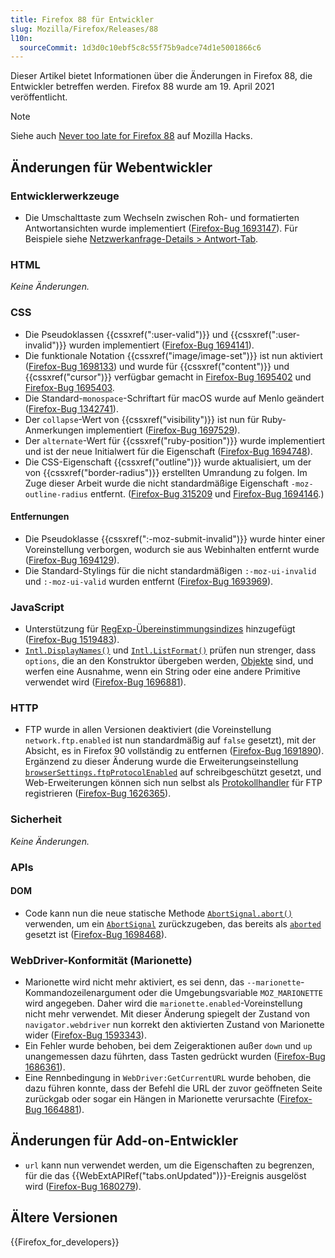 ```yaml
---
title: Firefox 88 für Entwickler
slug: Mozilla/Firefox/Releases/88
l10n:
  sourceCommit: 1d3d0c10ebf5c8c55f75b9adce74d1e5001866c6
---
```


Dieser Artikel bietet Informationen über die Änderungen in Firefox 88, die Entwickler betreffen werden. Firefox 88 wurde am 19. April 2021 veröffentlicht.

> [!NOTE]
> Siehe auch [Never too late for Firefox 88](https://hacks.mozilla.org/2021/04/never-too-late-for-firefox-88/) auf Mozilla Hacks.

## Änderungen für Webentwickler

### Entwicklerwerkzeuge

- Die Umschalttaste zum Wechseln zwischen Roh- und formatierten Antwortansichten wurde implementiert ([Firefox-Bug 1693147](https://bugzil.la/1693147)). Für Beispiele siehe [Netzwerkanfrage-Details > Antwort-Tab](https://firefox-source-docs.mozilla.org/devtools-user/network_monitor/request_details/index.html#response-tab).

### HTML

_Keine Änderungen._

### CSS

- Die Pseudoklassen {{cssxref(":user-valid")}} und {{cssxref(":user-invalid")}} wurden implementiert ([Firefox-Bug 1694141](https://bugzil.la/1694141)).
- Die funktionale Notation {{cssxref("image/image-set")}} ist nun aktiviert ([Firefox-Bug 1698133](https://bugzil.la/1698133)) und wurde für {{cssxref("content")}} und {{cssxref("cursor")}} verfügbar gemacht in [Firefox-Bug 1695402](https://bugzil.la/1695402) und [Firefox-Bug 1695403](https://bugzil.la/1695403).
- Die Standard-`monospace`-Schriftart für macOS wurde auf Menlo geändert ([Firefox-Bug 1342741](https://bugzil.la/1342741)).
- Der `collapse`-Wert von {{cssxref("visibility")}} ist nun für Ruby-Anmerkungen implementiert ([Firefox-Bug 1697529](https://bugzil.la/1697529)).
- Der `alternate`-Wert für {{cssxref("ruby-position")}} wurde implementiert und ist der neue Initialwert für die Eigenschaft ([Firefox-Bug 1694748](https://bugzil.la/1694748)).
- Die CSS-Eigenschaft {{cssxref("outline")}} wurde aktualisiert, um der von {{cssxref("border-radius")}} erstellten Umrandung zu folgen. Im Zuge dieser Arbeit wurde die nicht standardmäßige Eigenschaft `-moz-outline-radius` entfernt. ([Firefox-Bug 315209](https://bugzil.la/315209) und [Firefox-Bug 1694146](https://bugzil.la/1694146).)

#### Entfernungen

- Die Pseudoklasse {{cssxref(":-moz-submit-invalid")}} wurde hinter einer Voreinstellung verborgen, wodurch sie aus Webinhalten entfernt wurde ([Firefox-Bug 1694129](https://bugzil.la/1694129)).
- Die Standard-Stylings für die nicht standardmäßigen `:-moz-ui-invalid` und `:-moz-ui-valid` wurden entfernt ([Firefox-Bug 1693969](https://bugzil.la/1693969)).

### JavaScript

- Unterstützung für [RegExp-Übereinstimmungsindizes](/de/docs/Web/JavaScript/Reference/Global_Objects/RegExp/exec) hinzugefügt ([Firefox-Bug 1519483](https://bugzil.la/1519483)).
- [`Intl.DisplayNames()`](/de/docs/Web/JavaScript/Reference/Global_Objects/Intl/DisplayNames/DisplayNames) und [`Intl.ListFormat()`](/de/docs/Web/JavaScript/Reference/Global_Objects/Intl/ListFormat/ListFormat) prüfen nun strenger, dass `options`, die an den Konstruktor übergeben werden, [Objekte](/de/docs/Learn_web_development/Extensions/Advanced_JavaScript_objects) sind, und werfen eine Ausnahme, wenn ein String oder eine andere Primitive verwendet wird ([Firefox-Bug 1696881](https://bugzil.la/1696881)).

### HTTP

- FTP wurde in allen Versionen deaktiviert (die Voreinstellung `network.ftp.enabled` ist nun standardmäßig auf `false` gesetzt), mit der Absicht, es in Firefox 90 vollständig zu entfernen ([Firefox-Bug 1691890](https://bugzil.la/1691890)). Ergänzend zu dieser Änderung wurde die Erweiterungseinstellung [`browserSettings.ftpProtocolEnabled`](/de/docs/Mozilla/Add-ons/WebExtensions/API/browserSettings/ftpProtocolEnabled) auf schreibgeschützt gesetzt, und Web-Erweiterungen können sich nun selbst als [Protokollhandler](/de/docs/Mozilla/Add-ons/WebExtensions/manifest.json/protocol_handlers) für FTP registrieren ([Firefox-Bug 1626365](https://bugzil.la/1626365)).

### Sicherheit

_Keine Änderungen._

### APIs

#### DOM

- Code kann nun die neue statische Methode [`AbortSignal.abort()`](/de/docs/Web/API/AbortSignal/abort_static) verwenden, um ein [`AbortSignal`](/de/docs/Web/API/AbortSignal) zurückzugeben, das bereits als [`aborted`](/de/docs/Web/API/AbortSignal/aborted) gesetzt ist ([Firefox-Bug 1698468](https://bugzil.la/1698468)).

### WebDriver-Konformität (Marionette)

- Marionette wird nicht mehr aktiviert, es sei denn, das `--marionette`-Kommandozeilenargument oder die Umgebungsvariable `MOZ_MARIONETTE` wird angegeben. Daher wird die `marionette.enabled`-Voreinstellung nicht mehr verwendet. Mit dieser Änderung spiegelt der Zustand von `navigator.webdriver` nun korrekt den aktivierten Zustand von Marionette wider ([Firefox-Bug 1593343](https://bugzil.la/1593343)).
- Ein Fehler wurde behoben, bei dem Zeigeraktionen außer `down` und `up` unangemessen dazu führten, dass Tasten gedrückt wurden ([Firefox-Bug 1686361](https://bugzil.la/1686361)).
- Eine Rennbedingung in `WebDriver:GetCurrentURL` wurde behoben, die dazu führen konnte, dass der Befehl die URL der zuvor geöffneten Seite zurückgab oder sogar ein Hängen in Marionette verursachte ([Firefox-Bug 1664881](https://bugzil.la/1664881)).

## Änderungen für Add-on-Entwickler

- `url` kann nun verwendet werden, um die Eigenschaften zu begrenzen, für die das {{WebExtAPIRef("tabs.onUpdated")}}-Ereignis ausgelöst wird ([Firefox-Bug 1680279](https://bugzil.la/1680279)).

## Ältere Versionen

{{Firefox_for_developers}}
